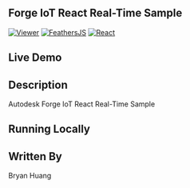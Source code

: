 ## Forge IoT React Real-Time Sample
[![Viewer](https://img.shields.io/badge/Viewer-v7-orange.svg)](https://forge.autodesk.com/en/docs/viewer/v7/developers_guide/overview/)
[![FeathersJS](https://img.shields.io/badge/FeathersJS-v4-red.svg)](https://feathersjs.com)
[![React](https://img.shields.io/badge/React-v16-blue.svg)](https://reactjs.org)

## Live Demo


## Description
Autodesk Forge IoT React Real-Time Sample


## Running Locally



## Written By
Bryan Huang
